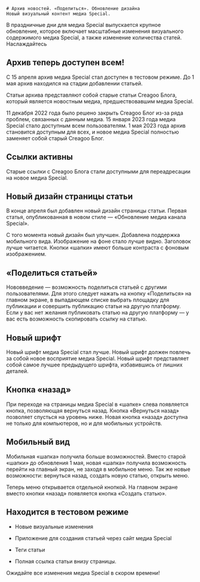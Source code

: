     # Архив новостей. «Поделиться». Обновление дизайна
    Новый визуальный контент медиа Special.

В праздничные дни для медиа Special выпускается крупное обновление,
которое включает масштабные изменения визуального содержимого
медиа Special, а также изменение количества статей. Наслаждайтесь

## Архив теперь доступен всем!

С 15 апреля архив медиа Special стал доступен в тестовом режиме.
До 1 мая архив находился на стадии добавлении статьей.

Статьи архива представляют собой старые статьи Creagoo Блога, который
является новостным медиа, предшествовавшим медиа Special.

11 декабря 2022 года было решено закрыть Creagoo Блог из-за ряда проблем,
связанных с данным медиа. 15 января 2023 года медиа Special стало доступным
всем пользователям. 1 мая 2023 года архив становится доступным для всех, и новое
медиа Special полностью заменяет собой старый Creagoo Блог.

## Ссылки активны

Старые ссылки с Creagoo Блога стали доступными для переадресации на новое
медиа Special.

## Новый дизайн страницы статьи

В конце апреля был добавлен новый дизайн страницы статьи. Первая статья,
опубликованная в новом стиле — «Обновление медиа канала Special».

С того момента новый дизайн был улучшен. Добавлена поддержка мобильного вида.
Изображение на фоне стало лучше видно. Заголовок лучше читается. Кнопки «шапки»
имеют больше контраста с фоновым изображением.

## «Поделиться статьей»

Нововведение — возможность поделиться статьей с другими пользователями.
Для этого следует нажать на кнопку «Поделиться» на главном экране, в
выпадающем списке выбрать площадку для публикации и совершить публикацию
статьи на другую платформу. Если у вас нет желания публиковать статью
на другую платформу — у вас есть возможность скопировать ссылку на статью.

## Новый шрифт

Новый шрифт медиа Special стал лучше. Новый шрифт должен повлечь за собой новое
восприятие медиа Special. Новый шрифт представляет собой самое лучшее предыдущего
шрифта, избавившись от лишних деталей.

## Кнопка «назад»

При переходе на страницы медиа Special в «шапке» слева появляется кнопка, позволяющая
вернуться назад. Кнопка «Вернуться назад» позволяет спусться на уровень ниже.
Новая кнопка «назад» доступна не только для компьютеров, но и для мобильных устройств.

## Мобильный вид

Мобильная «шапка» получила больше возможностей. Вместо старой «шапки» до обновления 1 мая,
новая «шапка» получила возможность перейти на главный экран, не заходя в мобильное меню.
Так же новые возможности: вернуться назад, создать новую статью, открыть меню.

Теперь меню открывается отдельной кнопкой. На главном экране вместо кнопки «назад»
появляется кнопка «Создать статью».

## Находится в тестовом режиме

- Новые визуальные изменения

- Приложение для создания статьей через сайт медиа Special

- Теги статьи

- Полная ссылка статьи внизу страницы.

Ожидайте все изменения медиа Special в скором времени!
